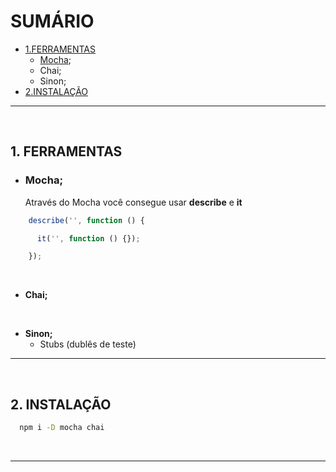# SUMÁRIO
- [1.FERRAMENTAS](#ferramentas)
  - [Mocha](#mocha);
  - Chai;
  - Sinon;
- [2.INSTALAÇÃO](#instalação)

<hr><br />

## <strong>1. FERRAMENTAS</strong>
  - ### <strong>Mocha;</strong>
    <p>Através do Mocha você consegue usar <strong>describe</strong> e <strong>it</strong> </p>

  ```js
      describe('', function () {

        it('', function () {}); 

      });
  ```

 
  <br />

  - <strong>Chai;</strong>
  <p></p>
  <br />


  - <strong>Sinon;</strong>
    - Stubs (dublês de teste) 

<hr><br />

## <strong>2. INSTALAÇÃO</strong>

  ```sh
    npm i -D mocha chai
  ```
<br />
<hr>

